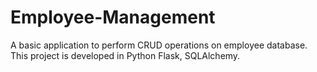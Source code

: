 # Employee-Management
A basic application to perform CRUD operations on employee database. This project is developed in Python Flask, SQLAlchemy.

